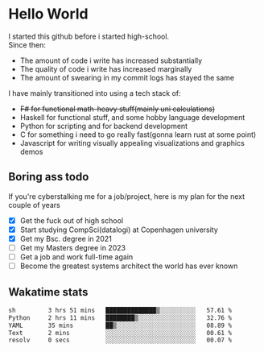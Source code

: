 # Hello World

I started this github before i started high-school.  
Since then:
- The amount of code i write has increased substantially
- The quality of code i write has increased marginally
- The amount of swearing in my commit logs has stayed the same

I have mainly transitioned into using a tech stack of:
- ~~F# for functional math-heavy stuff(mainly uni calculations)~~
- Haskell for functional stuff, and some hobby language development
- Python for scripting and for backend development
- C for something i need to go really fast(gonna learn rust at some point)
- Javascript for writing visually appealing visualizations and graphics demos

## Boring ass todo
If you're cyberstalking me for a job/project, here is my plan for the next couple of years
- [x] Get the fuck out of high school
- [x] Start studying CompSci(datalogi) at Copenhagen university
- [x] Get my Bsc. degree in 2021
- [ ] Get my Masters degree in 2023
- [ ] Get a job and work full-time again
- [ ] Become the greatest systems architect the world has ever known

## Wakatime stats
<!--START_SECTION:waka-->

```txt
sh         3 hrs 51 mins   ██████████████▒░░░░░░░░░░   57.61 %
Python     2 hrs 11 mins   ████████▒░░░░░░░░░░░░░░░░   32.76 %
YAML       35 mins         ██▒░░░░░░░░░░░░░░░░░░░░░░   08.89 %
Text       2 mins          ░░░░░░░░░░░░░░░░░░░░░░░░░   00.61 %
resolv     0 secs          ░░░░░░░░░░░░░░░░░░░░░░░░░   00.07 %
```

<!--END_SECTION:waka-->
